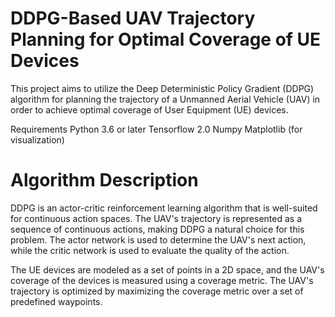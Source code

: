 # DDPG-Based UAV Trajectory Planning for Optimal Coverage of UE Devices
This project aims to utilize the Deep Deterministic Policy Gradient (DDPG) algorithm for planning the trajectory of a Unmanned Aerial Vehicle (UAV) in order to achieve optimal coverage of User Equipment (UE) devices.

Requirements
Python 3.6 or later
Tensorflow 2.0
Numpy
Matplotlib (for visualization)

# Algorithm Description
DDPG is an actor-critic reinforcement learning algorithm that is well-suited for continuous action spaces. The UAV's trajectory is represented as a sequence of continuous actions, making DDPG a natural choice for this problem. The actor network is used to determine the UAV's next action, while the critic network is used to evaluate the quality of the action.

The UE devices are modeled as a set of points in a 2D space, and the UAV's coverage of the devices is measured using a coverage metric. The UAV's trajectory is optimized by maximizing the coverage metric over a set of predefined waypoints.


